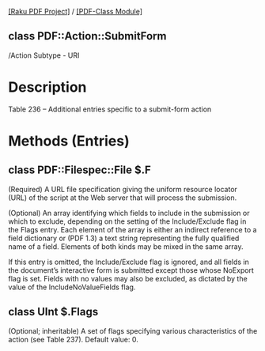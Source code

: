 [[Raku PDF Project]](https://pdf-raku.github.io)
 / [[PDF-Class Module]](https://pdf-raku.github.io/PDF-Class-raku)

class PDF::Action::SubmitForm
-----------------------------

/Action Subtype - URI

Description
===========

Table 236 – Additional entries specific to a submit-form action

Methods (Entries)
=================

class PDF::Filespec::File $.F
-----------------------------

(Required) A URL file specification giving the uniform resource locator (URL) of the script at the Web server that will process the submission.



(Optional) An array identifying which fields to include in the submission or which to exclude, depending on the setting of the Include/Exclude flag in the Flags entry. Each element of the array is either an indirect reference to a field dictionary or (PDF 1.3) a text string representing the fully qualified name of a field. Elements of both kinds may be mixed in the same array.

If this entry is omitted, the Include/Exclude flag is ignored, and all fields in the document’s interactive form is submitted except those whose NoExport flag is set. Fields with no values may also be excluded, as dictated by the value of the IncludeNoValueFields flag.

class UInt $.Flags
------------------

(Optional; inheritable) A set of flags specifying various characteristics of the action (see Table 237). Default value: 0.

